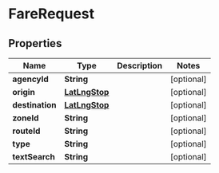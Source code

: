 
# FareRequest

## Properties
Name | Type | Description | Notes
------------ | ------------- | ------------- | -------------
**agencyId** | **String** |  |  [optional]
**origin** | [**LatLngStop**](LatLngStop.md) |  |  [optional]
**destination** | [**LatLngStop**](LatLngStop.md) |  |  [optional]
**zoneId** | **String** |  |  [optional]
**routeId** | **String** |  |  [optional]
**type** | **String** |  |  [optional]
**textSearch** | **String** |  |  [optional]




